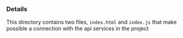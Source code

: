 ### Details
This directory contains two files, `index.html` and `index.js` that make possible a connection with the api services
in the project